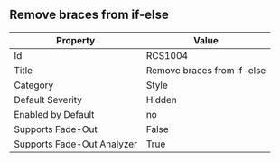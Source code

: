 ## Remove braces from if\-else

Property | Value
--- | --- 
Id | RCS1004
Title | Remove braces from if\-else
Category | Style
Default Severity | Hidden
Enabled by Default | no
Supports Fade-Out | False
Supports Fade-Out Analyzer | True
